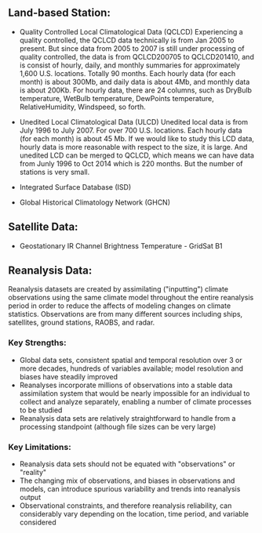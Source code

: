 ## Land-based Station: ##
- Quality Controlled Local Climatological Data (QCLCD)
Experiencing a quality controlled, the QCLCD data technically is from Jan 2005 to present. But 
since data from 2005 to 2007 is still under processing of quality controlled, the data is from
QCLCD200705 to QCLCD201410, and is consist of hourly, daily, and monthly summaries for 
approximately 1,600 U.S. locations. Totally 90 months. Each hourly data (for each month) is about
300Mb, and daily data is about 4Mb, and monthly data is about 200Kb. For hourly data, there are 
24 columns, such as DryBulb temperature, WetBulb temperature, DewPoints temperature, RelativeHumidity, 
Windspeed, so forth.

- Unedited Local Climatological Data (ULCD)
Unedited local data is from July 1996 to July 2007. For over 700 U.S. locations. Each hourly data
(for each month) is about 45 Mb. If we would like to study this LCD data, hourly data is more
reasonable with respect to the size, it is large. And unedited LCD can be merged to QCLCD, which
means we can have data from Junly 1996 to Oct 2014 which is 220 months. But the number of stations
is very small.

- Integrated Surface Database (ISD)

- Global Historical Climatology Network (GHCN) 


## Satellite Data: ##

- Geostationary IR Channel Brightness Temperature - GridSat B1 

## Reanalysis Data: ##

Reanalysis datasets are created by assimilating ("inputting") climate observations using the same 
climate model throughout the entire reanalysis period in order to reduce the affects of modeling 
changes on climate statistics. Observations are from many different sources including ships, 
satellites, ground stations, RAOBS, and radar.
### Key Strengths: ###
- Global data sets, consistent spatial and temporal resolution over 3 or more decades, hundreds of 
variables available; model resolution and biases have steadily improved
- Reanalyses incorporate millions of observations into a stable data assimilation system that would 
be nearly impossible for an individual to collect and analyze separately, enabling a number of 
climate processes to be studied
- Reanalysis data sets are relatively straightforward to handle from a processing standpoint 
(although file sizes can be very large)
### Key Limitations: ###
- Reanalysis data sets should not be equated with "observations" or "reality"
- The changing mix of observations, and biases in observations and models, can introduce spurious 
variability and trends into reanalysis output
- Observational constraints, and therefore reanalysis reliability, can considerably vary depending 
on the location, time period, and variable considered

 
